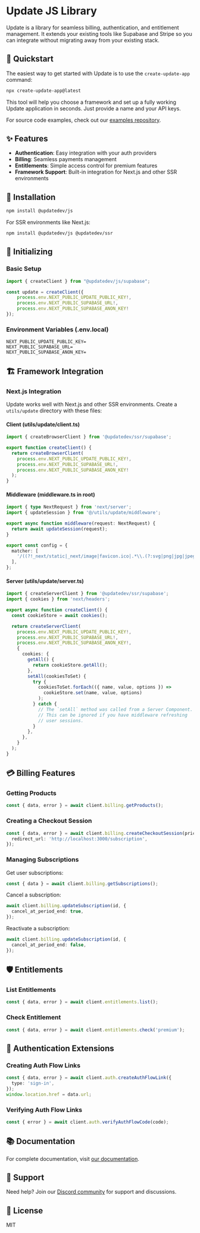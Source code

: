 # Update JS Library

Update is a library for seamless billing, authentication, and entitlement management. It extends your existing tools like Supabase and Stripe so you can integrate without migrating away from your existing stack.

## 🚀 Quickstart

The easiest way to get started with Update is to use the `create-update-app` command:

```bash
npx create-update-app@latest
```

This tool will help you choose a framework and set up a fully working Update application in seconds. Just provide a name and your API keys.

For source code examples, check out our [examples repository](https://github.com/updatedotdev/examples).

## ✨ Features

- **Authentication**: Easy integration with your auth providers
- **Billing**: Seamless payments management
- **Entitlements**: Simple access control for premium features
- **Framework Support**: Built-in integration for Next.js and other SSR environments

## 🔧 Installation

```bash
npm install @updatedev/js
```

For SSR environments like Next.js:

```bash
npm install @updatedev/js @updatedev/ssr
```

## 🔑 Initializing

### Basic Setup

```javascript
import { createClient } from "@updatedev/js/supabase";

const update = createClient({
    process.env.NEXT_PUBLIC_UPDATE_PUBLIC_KEY!,
    process.env.NEXT_PUBLIC_SUPABASE_URL!,
    process.env.NEXT_PUBLIC_SUPABASE_ANON_KEY!
});
```

### Environment Variables (.env.local)

```
NEXT_PUBLIC_UPDATE_PUBLIC_KEY=
NEXT_PUBLIC_SUPABASE_URL=
NEXT_PUBLIC_SUPABASE_ANON_KEY=
```

## 🏗️ Framework Integration

### Next.js Integration

Update works well with Next.js and other SSR environments. Create a `utils/update` directory with these files:

#### Client (utils/update/client.ts)

```typescript
import { createBrowserClient } from '@updatedev/ssr/supabase';

export function createClient() {
  return createBrowserClient(
    process.env.NEXT_PUBLIC_UPDATE_PUBLIC_KEY!,
    process.env.NEXT_PUBLIC_SUPABASE_URL!,
    process.env.NEXT_PUBLIC_SUPABASE_ANON_KEY!
  );
}
```

#### Middleware (middleware.ts in root)

```typescript
import { type NextRequest } from 'next/server';
import { updateSession } from '@/utils/update/middleware';

export async function middleware(request: NextRequest) {
  return await updateSession(request);
}

export const config = {
  matcher: [
    '/((?!_next/static|_next/image|favicon.ico|.*\\.(?:svg|png|jpg|jpeg|gif|webp)$).*)',
  ],
};
```

#### Server (utils/update/server.ts)

```typescript
import { createServerClient } from '@updatedev/ssr/supabase';
import { cookies } from 'next/headers';

export async function createClient() {
  const cookieStore = await cookies();

  return createServerClient(
    process.env.NEXT_PUBLIC_UPDATE_PUBLIC_KEY!,
    process.env.NEXT_PUBLIC_SUPABASE_URL!,
    process.env.NEXT_PUBLIC_SUPABASE_ANON_KEY!,
    {
      cookies: {
        getAll() {
          return cookieStore.getAll();
        },
        setAll(cookiesToSet) {
          try {
            cookiesToSet.forEach(({ name, value, options }) =>
              cookieStore.set(name, value, options)
            );
          } catch {
            // The `setAll` method was called from a Server Component.
            // This can be ignored if you have middleware refreshing
            // user sessions.
          }
        },
      },
    }
  );
}
```

## 💳 Billing Features

### Getting Products

```typescript
const { data, error } = await client.billing.getProducts();
```

### Creating a Checkout Session

```typescript
const { data, error } = await client.billing.createCheckoutSession(priceId, {
  redirect_url: 'http://localhost:3000/subscription',
});
```

### Managing Subscriptions

Get user subscriptions:

```typescript
const { data } = await client.billing.getSubscriptions();
```

Cancel a subscription:

```typescript
await client.billing.updateSubscription(id, {
  cancel_at_period_end: true,
});
```

Reactivate a subscription:

```typescript
await client.billing.updateSubscription(id, {
  cancel_at_period_end: false,
});
```

## 🛡️ Entitlements

### List Entitlements

```typescript
const { data, error } = await client.entitlements.list();
```

### Check Entitlement

```typescript
const { data, error } = await client.entitlements.check('premium');
```

## 🔐 Authentication Extensions

### Creating Auth Flow Links

```typescript
const { data, error } = await client.auth.createAuthFlowLink({
  type: 'sign-in',
});
window.location.href = data.url;
```

### Verifying Auth Flow Links

```typescript
const { error } = await client.auth.verifyAuthFlowCode(code);
```

## 📚 Documentation

For complete documentation, visit [our documentation](https://update.dev/docs).

## 💬 Support

Need help? Join our [Discord community](https://discord.gg/Guege5tXFK) for support and discussions.

## 🤝 License

MIT
